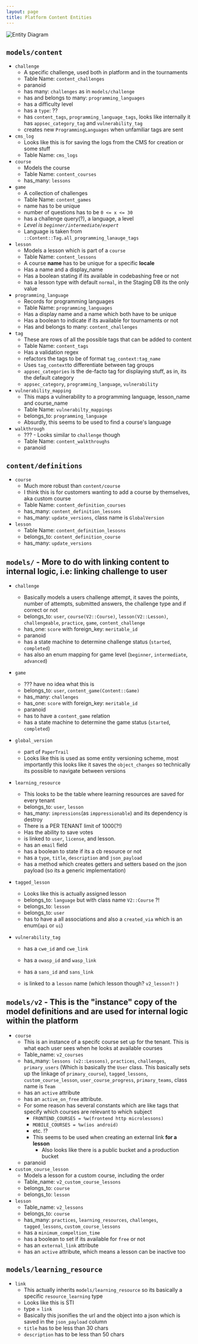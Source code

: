 ```yaml
---
layout: page
title: Platform Content Entities
---
```


 ![Entity Diagram](./public/images/platform_entities_diagram.png)

## `models/content`

- `challenge` 
  - A specific challenge, used both in platform and in the tournaments
  - Table Name: `content_challenges`
  - paranoid
  - has many: `challenges` as in `models/challenge`
  - has and belongs to many: `programming_languages`
  - has a difficulty level
  - has a `type`:  ??
  - has `content_tags`, `programming_language_tags`, looks like internally it has `appsec_category_tag` and `vulnerability_tag`
  - creates new `ProgrammingLanguages` when unfamiliar tags are sent
- `cms_log `
  - Looks like this is for saving the logs from the CMS for creation or some stuff
  - Table Name: `cms_logs`
- `course`
  - Models the course
  - Table Name: `content_courses`
  - has_many: `lessons`
- `game`
  - A collection of challenges
  - Table Name: `content_games`
  - name has to be unique
  - number of questions has to be  `0 <= x <= 30`
  - has a challenge query(?), a language, a level
  - *Level is `beginner/intermediate/expert`* 
  - Language is taken from `::Content::Tag.all_programming_lanauge_tags`
- `lesson`
  - Models a lesson which is part of a `course`
  - Table Name: `content_lessons`
  - A course **name** has to be unique for a specific **locale**
  - Has a name and a display_name
  - Has a boolean stating if its available in codebashing free or not
  - has a lesson type with default `normal`, in the Staging DB its the only value
- `programming_language`
  - Records for programming languages
  - Table Name: `programming_languages`
  - Has a display name and a name which both have to be unique
  - Has a boolean to indicate if its available for tournaments or not
  - Has and belongs to many: `content_challenges`
- `tag`
  - These are rows of all the possible tags that can be added to content
  - Table Name: `content_tags`
  - Has a validation regex
  - refactors the tags to be of format `tag_context:tag_name`
  - Uses `tag_context`to differentiate between tag groups
  - `appsec_categories` is the de-facto tag for displaying stuff, as in, its the default category
  - `appsec_category`, `programming_language`, `vulnerability`
- `vulnerability_mapping`
  - This maps a vulnerability to a programming language, lesson_name and course_name
  - Table Name: `vulnerabilty_mappings`
  - belongs_to: `programming_language`
  - Absurdly, this seems to be used to find a course's language
- `walkthrough`
  - ??? - Looks similar to `challenge` though
  - Table Name: `content_walkthroughs`
  - paranoid



## `content/definitions`

- `course`
  - Much more robust than `content/course`
  - I think this is for customers wanting to add a course by themselves, aka custom course
  - Table Name: `content_definition_courses`
  - has_many: `content_definition_lessons`
  - has_many: `update_versions`, class name is `GlobalVersion`
- `lesson`
  - Table Name: `content_definition_lesosns`
  - belongs_to: `content_definition_course`
  - has_many: `update_versions`



## `models/` - More to do with linking content to internal logic, i.e: linking challenge to user

- `challenge`

  - Basically models a users challenge attempt, it saves the points, number of attempts, submitted answers, the challenge type and if correct or not
  - belongs_to: `user`, `course(V2::Course)`, `lesson(V2::Lesson)`, `challengeable`, `practice`, `game`, `content_challenge`
  - has_one: `score` with foreign_key: `meritable_id`
  - paranoid
  - has a state machine to determine challenge status (`started`, `completed`)
  - has also an enum mapping for game level (`beginner`, `intermediate`, `advanced`)

- `game`

  - ??? have no idea what this is
  - belongs_to: `user`, `content_game(Content::Game)`
  - has_many: `challenges`
  - has_one: `score` with foreign_key: `meritable_id`
  - paranoid
  - has to have a `content_game` relation
  - has a state machine to determine the game status (`started`, `completed`)

- `global_version`

  - part of `PaperTrail`
  - Looks like this is used as some entity versioning scheme, most importantly this looks like it saves the `object_changes` so technically its possible to navigate between versions

- `learning_resource`

  - This looks to be the table where learning resources are saved for every tenant
  - belongs_to: `user`, `lesson`
  - has_many: `impressions`(as `imppressionable`) and its dependency is destroy
  - There is a PER TENANT limit of 1000(?!)
  - Has the ability to save votes
  - is linked to `user`, `license`, and lesson.
  - has an `email` field
  - has a boolean to state if its a cb resource or not
  - has a `type`, `title`, `description` and `json_payload`
  - has a method which creates getters and setters based on the json payload (so its a generic implementation)

- `tagged_lesson`

  - Looks like this is actually assigned lesson
  - belongs_to: `language` but with class name `V2::Course` ?!
  - belongs_to: `lesson` 
  - belongs_to: `user`
  - has to have a all associations and also a `created_via` which is an enum(`api` or `ui`)

- `vulnerability_tag`

  - has a `cwe_id` and `cwe_link`

  - has a `owasp_id` and `wasp_link`

  - has a `sans_id` and `sans_link`

  - is linked to a `lesson` name (which lesson though? `v2_lesson?!` )

    

## `models/v2` - This is the "instance" copy of the model definitions and are used for internal logic within the platform

- `course`
  - This is an instance of a specifc course set up for the tenant. This is what each user sees when he looks at available courses
  - Table_name: `v2_courses`
  - has_many: `lessons (v2::Lessons)`, `practices`,  `challenges`,  `primary_users` (Which is basically the `User` class. This basically sets up the linkage of `primary_course`),  `tagged_lessons`,  `custom_course_lesson`,  `user_course_progress`,  `primary_teams`, class name is `Team`
  - has an `active` attribute
  - has an `active_on_free` attribute.
  - For some reason has several constants which are like tags that specify which courses are relevant to which subject
    - `FRONTEND_COURSES = %w(frontend http microlessons)`
    - `MOBILE_COURSES = %w(ios android)`
    - etc. !?
    - This seems to be used when creating an external link **for a lesson**
      - Also looks like there is a public bucket and a production bucket
  - paranoid
- `custom_course_lesson`
  - Models a lesson for a custom course, including the order
  - Table_name: `v2_custom_course_lessons`
  - belongs_to: `course`
  - belongs_to: `lesson` 
- `lesson`
  - Table_name: `v2_lessons`
  - belongs_to: `course`
  - has_many: `practices`, `learning_resources`, `challenges`, `tagged_lessons`, `custom_course_lessons`
  - has a `minimum_compeltion_time`
  - has a boolean to set if its available for `free` or not
  - has an `external_link` attribute
  - has an `active` attribute, which means a lesson can be inactive too



## `models/learning_resource`

- `link`
  - This actually inherits `models/learning_resource` so its basically a specific `resource_learning` type
  - Looks like this is STI
  - type = `link`
  - Basically this jsonifies the url and the object into a json which is saved in the `json_payload` column
  - `title` has to be less than 30 chars
  - `description` has to be less than 50 chars







